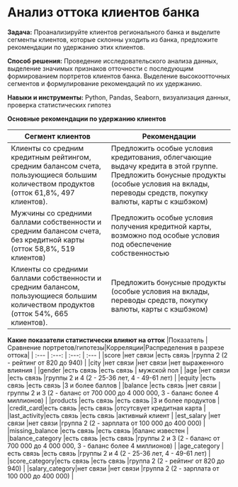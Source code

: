 # Анализ оттока клиентов банка
**Задача:** Проанализируйте клиентов регионального банка и выделите сегменты клиентов, которые склонны уходить из банка, предложите рекомендации по удержанию этих клиентов.

**Способ решения:** Проведение исследовательского анализа данных, выделение значимых признаков отточности с последующим формированием портретов клиентов банка.
Выделение высокоотточных сегментов и формулирование рекомендаций по их удержанию.

**Навыки и инструменты:**
Python, Pandas, Seaborn, визуализация данных, проверка статистических гипотез

**Основные рекомендации по удержанию клиентов**

| Сегмент клиентов  | Рекомендации | 
| ------------- | ------------- |
| Клиенты со средним кредитным рейтингом, средним балансом счета, пользующиеся большим количеством продуктов (отток 61,8%, 497 клиентов).  | Предложить особые условия кредитования, облегчающие выдачу кредита в этой группе. Предложить бонусные продукты (особые условия на вклады, переводы средств, покупку валюты, карты с кэшбэком) |
| Мужчины со средними баллами собственности и средним балансом счета, без кредитной карты (отток 58,8%, 519 клиентов)  | Предложить особые условия получения кредитной карты, возможно под особые условия под обеспечение собственностью  |
| Клиенты со средними баллами собственности и средним балансом, пользующиеся большим количеством продуктов (отток 54%, 665 клиентов).  | Предложить бонусные продукты (особые условия на вклады, переводы средств, покупку валюты, карты с кэшбэком)  |

**Какие показатели статистически влияют на отток**
|Показатель |Сравнение портретов/гипотезы|Корреляции|Распределения в разрезе оттока|
| :--- | :---: | :---: | :--- |
|score      |нет связи                   |есть связь          |группа 2 (2 - рейтинг от 820 до 940)                              |
|city       |нет связи                   |нет связи          |нет выраженного влияния                              |
|gender     |есть связь                   |есть связь          | мужской пол                             |
|age        |нет связи                   |есть связь          |группы 2 и 4 (2 - 25-36 лет, 4 - 49-61 лет)                              |
|equity     |есть связь                   |есть связь          |3 и более баллов                              |
|balance    |есть связь                   |нет связи          |группы 2 и 3 (2 - баланс от 700 000 до 4 000 000, 3 - баланс более 4 миллионов)                              |
|products   |есть связь                   |есть связь          |3 и более продуктов                              |
|credit_card|есть связь                   |есть связь          |отсутсвует кредитная карта                             |
|last_activity|есть связь                 |есть связь          |активный клиент                              |
|est_salary |нет связи                   |нет связи          |группа 2 (2 - зарплата от 100 000 до 400 000)                              |
|missing_balance     |есть связь                   |есть связь          |баланс известен                              |
|balance_category    |есть связь                   |есть связь          |группы 2 и 3 (2 - баланс от 700 000 до 4 000 000, 3 - баланс более 4 миллионов)                              |
|age_category   |есть связь                   |есть связь          |группы 2 и 4 (2 - 25-36 лет, 4 - 49-61 лет)                              |
|score_category|есть связь                   |есть связь          |группа 2 (2 - рейтинг от 820 до 940)                              |
|salary_category|нет связи                 |нет связи          |группа 2 (2 - зарплата от 100 000 до 400 000)                              |
